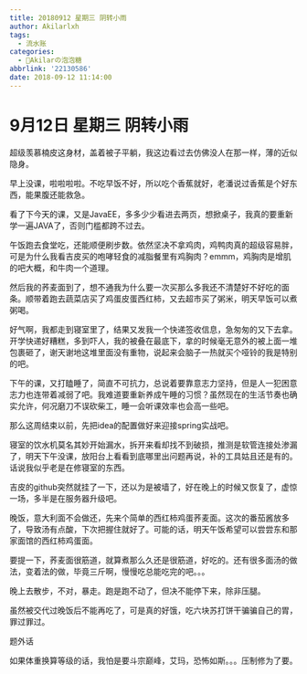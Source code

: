```yaml
---
title: 20180912 星期三 阴转小雨
author: Akilarlxh
tags:
  - 流水账
categories:
  - 🍬Akilarの泡泡糖
abbrlink: '22130586'
date: 2018-09-12 11:14:00
---
```

# 9月12日 星期三 阴转小雨

超级羡慕楠皮这身材，盖着被子平躺，我这边看过去仿佛没人在那一样，薄的近似隐身。

早上没课，啦啦啦啦。不吃早饭不好，所以吃个香蕉就好，老潘说过香蕉是个好东西，能果腹还能救急。

看了下今天的课，又是JavaEE，多多少少看进去两页，想掀桌子，我真的要重新学一遍JAVA了，否则门槛都跨不过去。

午饭跑去食堂吃，还能顺便刷步数。依然坚决不拿鸡肉，鸡鸭肉真的超级容易胖，可是为什么我看吉皮买的咆哮轻食的减脂餐里有鸡胸肉？emmm，鸡胸肉是增肌的吧大概，和牛肉一个道理。

然后我的荞麦面到了，想不通我为什么要一次买那么多我还不清楚好不好吃的面条。顺带着跑去蔬菜店买了鸡蛋皮蛋西红柿，又去超市买了粥米，明天早饭可以煮粥喝。

好气啊，我都走到寝室里了，结果又发我一个快递签收信息，急匆匆的又下去拿。开学快递好糟糕，多到吓人，我的被叠在最底下，拿的时候毫无意外的被上面一堆包裹砸了，谢天谢地这堆里面没有重物，说起来会脑子一热就买个哑铃的我是特别的吧。

下午的课，又打瞌睡了，简直不可抗力，总说着要靠意志力坚持，但是人一犯困意志力也连带着减弱了吧。我难道要重新养成午睡的习惯？虽然现在的生活节奏也确实允许，何况磨刀不误砍柴工，睡一会听课效率也会高一些吧。

那么这周结束以前，先把idea的配置做好来迎接spring实战吧。

寝室的饮水机莫名其妙开始漏水，拆开来看却找不到破损，推测是软管连接处渗漏了，明天下午没课，放阳台上看看到底哪里出问题再说，补的工具姑且还是有的。话说我似乎老是在修寝室的东西。

吉皮的github突然就挂了一下，还以为是被墙了，好在晚上的时候又恢复了，虚惊一场，多半是在服务器升级吧。

晚饭，意大利面不会做还，先来个简单的西红柿鸡蛋荞麦面。这次的番茄酱放多了，导致汤有点酸，下次把握住就好了。可能的话，明天午饭希望可以尝尝东和那家面馆的西红柿鸡蛋面。

要提一下，荞麦面很筋道，就算煮那么久还是很筋道，好吃的。还有很多面汤的做法，变着法的做，毕竟三斤啊，慢慢吃总能吃完的吧。。。

晚上去散步，不对，暴走。跑是跑不动了，但决不能停下来，除非压腿。

虽然被交代过晚饭后不能再吃了，可是真的好饿，吃六块苏打饼干骗骗自己的胃，罪过罪过。

题外话

如果体重换算等级的话，我怕是要斗宗巅峰，艾玛，恐怖如斯。。。压制修为了要。

